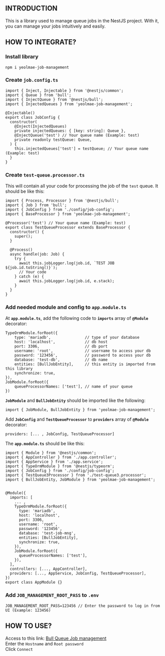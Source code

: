 ## INTRODUCTION 
This is a library used to manage queue jobs in the NestJS project. With it, you can manage your jobs intuitively and easily.

## HOW TO INTEGRATE?
### Install library
```
npm i yeolmae-job-management
```

### Create **`job.config.ts`**
```
import { Inject, Injectable } from '@nestjs/common';
import { Queue } from 'bull';
import { InjectQueue } from '@nestjs/bull';
import { InjectedQueues } from 'yeolmae-job-management';

@Injectable()
export class JobConfig {
  constructor(
    @Inject(InjectedQueues)
    private injectedQueues: { [key: string]: Queue },
    @InjectQueue('test') // Your queue name (Example: test) 
    private readonly testQueue: Queue,
  ) {
    this.injectedQueues['test'] = testQueue; // Your queue name (Example: test)
  }
}
```

### Create **`test-queue.processor.ts`**
This will contain all your code for processing the job of the `test` queue. It should be like this:
```
import { Process, Processor } from '@nestjs/bull';
import { Job } from 'bull';
import { JobConfig } from './config/job-config';
import { BaseProcessor } from 'yeolmae-job-management';

@Processor('test') // Your queue name (Example: test)
export class TestQueueProcessor extends BaseProcessor {
  constructor() {
    super();
  }

  @Process()
  async handle(job: Job) {
    try {
      await this.jobLogger.log(job.id, `TEST JOB ${job.id.toString()}`);
      // Your code
    } catch (e) {
      await this.jobLogger.log(job.id, e.stack);
    }
  }
}
``` 

### Add needed module and config to **`app.module.ts`**

At **`app.module.ts`**, add the following code to **`imports`** array of **`@Module`** decorator:
```
TypeOrmModule.forRoot({
    type: 'mariadb',               // type of your database
    host: 'localhost',             // db host 
    port: 3306,                    // db port 
    username: 'root',              // username to access your db 
    password: '123456',            // password to access your db 
    database: 'test-db',           // db name
    entities: [BullJobEntity],     // this entity is imported from this library
    synchronize: true,
}),
JobModule.forRoot({
    queueProcessorNames: ['test'], // name of your queue
})
```
**`JobModule`** and **`BullJobEntity`** should be imported like the following:
```
import { JobModule, BullJobEntity } from 'yeolmae-job-management';
``` 

Add **`JobConfig`** and **`TestQueueProcessor`** to **`providers`** array of **`@Module`** decorator:
```
providers: [... , JobConfig, TestQueueProcessor]
```

The **`app.module.ts`** should be like this:
```
import { Module } from '@nestjs/common';
import { AppController } from './app.controller';
import { AppService } from './app.service';
import { TypeOrmModule } from '@nestjs/typeorm';
import { JobConfig } from './config/job-config';
import { TestQueue3Processor } from './test-queue3.processor';
import { BullJobEntity, JobModule } from 'yeolmae-job-management';


@Module({
  imports: [
    ... ,
    TypeOrmModule.forRoot({
      type: 'mariadb',
      host: 'localhost',
      port: 3306,
      username: 'root',
      password: '123456',
      database: 'test-job-mng',
      entities: [BullJobEntity],
      synchronize: true,
    }),
    JobModule.forRoot({
      queueProcessorNames: ['test'],
    }),
  ],
  controllers: [..., AppController],
  providers: [..., AppService, JobConfig, TestQueueProcessor],
})
export class AppModule {}
```

### Add `JOB_MANAGEMENT_ROOT_PASS` to `.env`  
```
JOB_MANAGEMENT_ROOT_PASS=123456 // Enter the password to log in from UI (Example: 123456)
```

## HOW TO USE?
Access to this link: [Bull Queue Job management](`https://vyphotphet100.github.io/yeolmae-job-management/index.html`) <br>
Enter the `Hostname` and `Root password` <br>
Click `Connect` <br>

